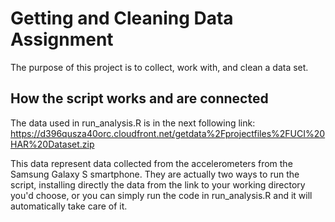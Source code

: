 # Getting and Cleaning Data Assignment
The purpose of this project is to collect, work with, and clean a data set.

## How the script works and are connected
The data used in run_analysis.R is in the next following link: https://d396qusza40orc.cloudfront.net/getdata%2Fprojectfiles%2FUCI%20HAR%20Dataset.zip 

This data represent data collected from the accelerometers from the Samsung Galaxy S smartphone.
They are actually two ways to run the script, installing directly the data from the link to your working directory you'd choose, or you can simply run the code in run_analysis.R and it will automatically take care of it. 




